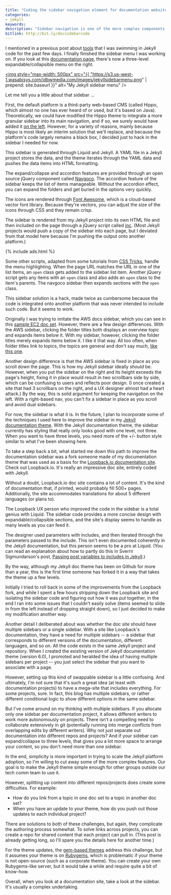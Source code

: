 ```yaml
---
title: "Coding the sidebar navigation element for documentation websites"
categories:
- jekyll
keywords:
description: "Sidebar navigation is one of the more complex components of a documentation site, and it is critical for helping users understand and find documentation. I hacked together a sidebar menu for a doc site that's hosted on a somewhat inflexible platform, using Jekyll to generate the sidebar. Important features of a documentation sidebar include multiple levels of depth, expand/collapse options, accordion effects, fixed navigation, dynamic menu highlighting, and more."
bitlink: http://bit.ly/docsidebarcode
---
```


I mentioned in a previous post about [tools](https://idratherbewriting.com/2016/10/17/my-gravity-towards-tools/) that I was swimming in Jekyll code for the past few days. I finally finished the sidebar menu I was working on. If you look at this [documentation page](https://developer.amazon.com/public/solutions/devices/fire-tv/docs/getting-started-developing-apps-and-games-for-amazon-fire-tv), there's now a three-level expandable/collapsible menu on the right.

<a href="https://developer.amazon.com/public/solutions/devices/fire-tv/docs/getting-started-developing-apps-and-games-for-amazon-fire-tv"><img style="max-width: 500px" src="{{ "https://s3.us-west-1.wasabisys.com/idbwmedia.com/images/jekyllsidebarmenu.png" | prepend: site.baseurl }}" alt="My Jekyll sidebar menu" /></a>

Let me tell you a little about that sidebar ...

First, the default platform is a third-party web-based CMS (called Hippo, which almost no one has ever heard of or used, but it's based on Java). Theoretically, we could have modified the Hippo theme to integrate a more granular sidebar into its main navigation, and if so, we surely would have added it [on the left](https://www.cherryleaf.com/blog/2016/09/have-amazon-dropbox-microsoft-and-google-got-their-information-design-wrong/). However, for a variety of reasons, mainly because Hippo is most likely an interim solution that we'll replace, and because the platform's code largely remains a black box, I decided just to hack in the sidebar I needed for now.

This sidebar is generated through Liquid and Jekyll. A YAML file in a Jekyll project stores the data, and the theme iterates through the YAML data and pushes the data items into HTML formatting.

The expand/collapse and accordion features are provided through an open source jQuery component called [Navgoco](https://github.com/tefra/navgoco). The accordion feature of the sidebar keeps the list of items manageable. Without the accordion effect, you can expand the folders and get buried in the options very quickly.

The icons are rendered through [Font Awesome](http://fontawesome.io/icons/), which is a cloud-based vector font library. Because they're vectors, you can adjust the size of the icons through CSS and they remain crisp.

The sidebar is rendered from my Jekyll project into its own HTML file and then included on the page through a jQuery script called [inc](http://johannburkard.de/blog/programming/javascript/inc-a-super-tiny-client-side-include-javascript-jquery-plugin.html). (Most Jekyll projects would push a copy of the sidebar into each page, but I deviated from that model here because I'm pushing the output onto another platform.)

{% include ads.html %}

Some other scripts, adapted from some tutorials from [CSS Tricks](https://css-tricks.com), handle the menu highlighting. When the page URL matches the URL in one of the list items, an `open` class gets added to the sidebar list item. Another jQuery script gets any items with an `open` class and also adds an `open` class to the item's parents. The navgoco sidebar then expands sections with the `open` class.

This sidebar solution is a hack, made twice as cumbersome because the code is integrated onto another platform that was never intended to include such code. But it seems to work.

Originally I was trying to imitate the AWS docs sidebar, which you can see in this [sample EC2 doc set](http://docs.aws.amazon.com/AWSEC2/latest/UserGuide/concepts.html). However, there are a few design differences. With the AWS sidebar, clicking the folder titles both displays an overview topic and expands items below it. With my sidebar, however, clicking the folder titles merely expands items below it. I like it that way. All too often, when folder titles link to topics, the topics are general and don't say much, [like this one](http://docs.aws.amazon.com/AWSEC2/latest/UserGuide/ec2-tutorials.html).

Another design difference is that the AWS sidebar is fixed in place as you scroll down the page. This is how my Jekyll sidebar ideally *should* be. However, when you put the sidebar on the right and its height exceeds the page's height, fixing it in place would result in *two* scrollbars side by side, which can be confusing to users and reflects poor design. (I once created a site that had 3 scrollbars on the right, and a UX designer almost had a heart attack.) By the way, this is solid argument for keeping the navigation on the left. With a right-based nav, you can't fix a sidebar in place as you scroll and avoid dual sidebars.

For now, the sidebar is what it is. In the future, I plan to incorporate some of the techniques I used here to improve the sidebar in my [Jekyll documentation theme](https://idratherbewriting.com/documentation-theme-jekyll/). With the Jekyll documentation theme, the sidebar currently has styling that really only looks good with one level, not three. When you want to have three levels, you need more of the +/- button style similar to what I've been showing here.

To take a step back a bit, what started me down this path to improve the documentation sidebar was a fork someone made of my documentation theme that was used as a basis for the [Loopback.io documentation site](http://loopback.io/doc/). Check out Loopback.io. It's really an impressive doc site, entirely coded with Jekyll.

Without a doubt, Loopback.io doc site contains a lot of content. It's the kind of documentation that, if printed, would probably fill 500+ pages. Additionally, the site accommodates translations for about 5 different languages (or plans to).

The Loopback UX person who improved the code in the sidebar is a total genius with Liquid. The sidebar code provides a more concise design with expandable/collapsible sections, and the site's display seems to handle as many levels as you can feed it.

The designer used parameters with includes, and then iterated through the parameters passed to the include. This isn't even documented coherently in the Jekyll documentation, but this person seems to be a pro at Liquid. (You can read an explanation about how to partly do this in Sverrir Sigmundarson's post, [Passing post variables to includes in Jekyll](https://blog.sverrirs.com/2016/10/jekyll-passing-post-variables-to-includes.html).)

By the way, although my Jekyll doc theme has been on Github for more than a year, this is the first time someone has forked it in a way that takes the theme up a few levels.

Initially I tried to roll back in some of the improvements from the Loopback fork, and while I spent a few hours stripping down the Loopback site and isolating the sidebar code and figuring out how it was put together, in the end I ran into some issues that I couldn't easily solve (items seemed to slide in from the left instead of dropping straight down), so I just decided to make my modification another way.

Another detail I deliberated about was whether the doc site should have multiple sidebars or a single sidebar. With a site like Loopback's documentation, they have a need for multiple sidebars -- a sidebar that corresponds to different versions of the documentation, different languages, and so on. All the code exists in the same Jekyll project and repository. When I created the existing version of Jekyll documentation theme (version 6.0), I promoted and heralded the idea of having multiple sidebars per project -- you just select the sidebar that you want to associate with a page.

However, setting up this kind of swappable sidebar is a little confusing. And ultimately, I'm not sure that it's such a great idea (at least with documentation projects) to have a mega-site that includes everything. For some projects, sure. In fact, this blog has multiple sidebars, or rather different conditional logic to show different options in the same sidebar.

But I've come around on my thinking with multiple sidebars. If you allocate only one sidebar per documentation project, it allows different writers to work more autonomously on projects. There isn't a compelling need to collaborate extensively in git (potentially running into merge conflicts from overlapping edits by different writers). Why not just separate out documentation into different repos and projects? And if your sidebar can expand/collapse to three levels, that gives you a lot more space to arrange your content, so you don't need more than one sidebar.

In the end, simplicity is more important in trying to scale the Jekyll platform adoption, so I'm willing to cut away some of the more complex features. Our goal is to make the Jekyll theme simple enough for other groups outside our tech comm team to use it.

However, splitting up content into different repos/projects does create some difficulties. For example:

*  How do you link from a topic in one doc set to a topic in another doc set?
*  When you have an update to your theme, how do you push out those updates to each individual project?

There are solutions to both of these challenges, but again, they complicate the authoring process somewhat. To solve links across projects, you can create a repo for shared content that each project can pull in. (This post is already getting long, so I'll spare you the details here for another time.)

For the theme updates, the [gem-based themes](https://www.chrisanthropic.com/blog/2016/creating-gem-based-themes-for-jekyll/) address this challenge, but it assumes your theme is on [Rubygems](https://rubygems.org/), which is problematic if your theme is not open-source (such as a corporate theme). You can create your own Rubygems-like server, but it would take a while and require quite a bit of know-how.

Overall, when you look at a documentation site, take a look at the sidebar. It's usually a complex undertaking.
